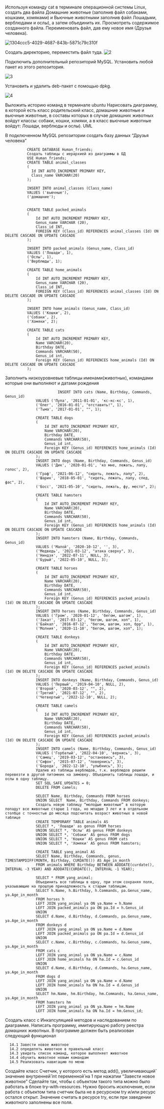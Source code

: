 Используя команду cat в терминале операционной системы Linux, создать два файла Домашние животные (заполнив файл собаками, кошками, хомяками) и Вьючные животными заполнив файл Лошадьми, верблюдами и ослы), а затем объединить их. Просмотреть содержимое созданного файла. Переименовать файл, дав ему новое имя (Друзья человека).

![1304ccc5-4029-4687-843b-5871c79c310f](https://github.com/vladislavkrutov8/Containerization-Seminar_6/assets/110223646/f0ce54ba-bb2b-4535-86e5-30815f7da926)

Создать директорию, переместить файл туда.
![2](https://github.com/vladislavkrutov8/Containerization-Seminar_6/assets/110223646/8fba56be-ef6a-4bfe-9cc3-c50684f6cff0)

Подключить дополнительный репозиторий MySQL. Установить любой пакет из этого репозитория.

![3](https://github.com/vladislavkrutov8/Containerization-Seminar_6/assets/110223646/4033d2c1-90bd-401c-93ab-783b3c2427d4)

Установить и удалить deb-пакет с помощью dpkg.

![4](https://github.com/vladislavkrutov8/Containerization-Seminar_6/assets/110223646/048c1979-7bd4-41ee-88b6-e41a7b9ba8cf)

Выложить историю команд в терминале ubuntu
Нарисовать диаграмму, в которой есть класс родительский класс, домашние животные и вьючные животные, в составы которых в случае домашних животных войдут классы: собаки, кошки, хомяки, а в класс вьючные животные войдут: Лошади, верблюды и ослы).
UML

В подключенном MySQL репозитории создать базу данных “Друзья человека”
      
        
        
              CREATE DATABASE Human_friends;
              Создать таблицы с иерархией из диаграммы в БД
              USE Human_friends;
              CREATE TABLE animal_classes
              (
              	Id INT AUTO_INCREMENT PRIMARY KEY, 
              	Class_name VARCHAR(20)
              );
              
              INSERT INTO animal_classes (Class_name)
              VALUES ('вьючные'),
              ('домашние');  
              
              
              CREATE TABLE packed_animals
              (
              	  Id INT AUTO_INCREMENT PRIMARY KEY,
                  Genus_name VARCHAR (20),
                  Class_id INT,
                  FOREIGN KEY (Class_id) REFERENCES animal_classes (Id) ON DELETE CASCADE ON UPDATE CASCADE
              );
              
              INSERT INTO packed_animals (Genus_name, Class_id)
              VALUES ('Лошади', 1),
              ('Ослы', 1),  
              ('Верблюды', 1); 
                  
              CREATE TABLE home_animals
              (
              	  Id INT AUTO_INCREMENT PRIMARY KEY,
                  Genus_name VARCHAR (20),
                  Class_id INT,
                  FOREIGN KEY (Class_id) REFERENCES animal_classes (Id) ON DELETE CASCADE ON UPDATE CASCADE
              );
              
              INSERT INTO home_animals (Genus_name, Class_id)
              VALUES ('Кошки', 2),
              ('Собаки', 2),  
              ('Хомяки', 2); 
              
              CREATE TABLE cats 
              (       
                  Id INT AUTO_INCREMENT PRIMARY KEY, 
                  Name VARCHAR(20), 
                  Birthday DATE,
                  Commands VARCHAR(50),
                  Genus_id int,
                  Foreign KEY (Genus_id) REFERENCES home_animals (Id) ON DELETE CASCADE ON UPDATE CASCADE
              );

        
Заполнить низкоуровневые таблицы именами(животных), командами которые они выполняют и датами рождения

                            INSERT INTO cats (Name, Birthday, Commands, Genus_id)
                  VALUES ('Пупа', '2011-01-01', 'кс-кс-кс', 1),
                  ('Олег', '2016-01-01', "отставить!", 1),  
                  ('Тьма', '2017-01-01', "", 1); 
                  
                  CREATE TABLE dogs 
                  (       
                      Id INT AUTO_INCREMENT PRIMARY KEY, 
                      Name VARCHAR(20), 
                      Birthday DATE,
                      Commands VARCHAR(50),
                      Genus_id int,
                      Foreign KEY (Genus_id) REFERENCES home_animals (Id) ON DELETE CASCADE ON UPDATE CASCADE
                  );
                  INSERT INTO dogs (Name, Birthday, Commands, Genus_id)
                  VALUES ('Дик', '2020-01-01', 'ко мне, лежать, лапу, голос', 2),
                  ('Граф', '2021-06-12', "сидеть, лежать, лапу", 2),  
                  ('Шарик', '2018-05-01', "сидеть, лежать, лапу, след, фас", 2), 
                  ('Босс', '2021-05-10', "сидеть, лежать, фу, место", 2);
                  
                  CREATE TABLE hamsters 
                  (       
                      Id INT AUTO_INCREMENT PRIMARY KEY, 
                      Name VARCHAR(20), 
                      Birthday DATE,
                      Commands VARCHAR(50),
                      Genus_id int,
                      Foreign KEY (Genus_id) REFERENCES home_animals (Id) ON DELETE CASCADE ON UPDATE CASCADE
                  );
                  INSERT INTO hamsters (Name, Birthday, Commands, Genus_id)
                  VALUES ('Малой', '2020-10-12', '', 3),
                  ('Медведь', '2021-03-12', "атака сверху", 3),  
                  ('Ниндзя', '2022-07-11', NULL, 3), 
                  ('Бурый', '2022-05-10', NULL, 3);
                  
                  CREATE TABLE horses 
                  (       
                      Id INT AUTO_INCREMENT PRIMARY KEY, 
                      Name VARCHAR(20), 
                      Birthday DATE,
                      Commands VARCHAR(50),
                      Genus_id int,
                      Foreign KEY (Genus_id) REFERENCES packed_animals (Id) ON DELETE CASCADE ON UPDATE CASCADE
                  );
                  INSERT INTO horses (Name, Birthday, Commands, Genus_id)
                  VALUES ('Гром', '2020-01-12', 'бегом, шагом', 1),
                  ('Закат', '2017-03-12', "бегом, шагом, хоп", 1),  
                  ('Байкал', '2016-07-12', "бегом, шагом, хоп, брр", 1), 
                  ('Молния', '2020-11-10', "бегом, шагом, хоп", 1);
                  
                  CREATE TABLE donkeys 
                  (       
                      Id INT AUTO_INCREMENT PRIMARY KEY, 
                      Name VARCHAR(20), 
                      Birthday DATE,
                      Commands VARCHAR(50),
                      Genus_id int,
                      Foreign KEY (Genus_id) REFERENCES packed_animals (Id) ON DELETE CASCADE ON UPDATE CASCADE
                  );
                  INSERT INTO donkeys (Name, Birthday, Commands, Genus_id)
                  VALUES ('Первый', '2019-04-10', NULL, 2),
                  ('Второй', '2020-03-12', "", 2),  
                  ('Третий', '2021-07-12', "", 2), 
                  ('Четвертый', '2022-12-10', NULL, 2);
                  
                  CREATE TABLE camels 
                  (       
                      Id INT AUTO_INCREMENT PRIMARY KEY, 
                      Name VARCHAR(20), 
                      Birthday DATE,
                      Commands VARCHAR(50),
                      Genus_id int,
                      Foreign KEY (Genus_id) REFERENCES packed_animals (Id) ON DELETE CASCADE ON UPDATE CASCADE
                  );
                  INSERT INTO camels (Name, Birthday, Commands, Genus_id)
                  VALUES ('Горбатый', '2022-04-10', 'вернись', 3),
                  ('Самец', '2019-03-12', "остановись", 3),  
                  ('Сифон', '2015-07-12', "повернись", 3), 
                  ('Борода', '2022-12-10', "улыбнись", 3);
                  Удалив из таблицы верблюдов, т.к. верблюдов решили перевезти в другой питомник на зимовку. Объединить таблицы лошади, и ослы в одну таблицу.
                  SET SQL_SAFE_UPDATES = 0;
                  DELETE FROM camels;
                  
                  SELECT Name, Birthday, Commands FROM horses
                  UNION SELECT  Name, Birthday, Commands FROM donkeys;
                  Создать новую таблицу “молодые животные” в которую попадут все животные старше 1 года, но младше 3 лет и в отдельном столбце с точностью до месяца подсчитать возраст животных в новой таблице
                  CREATE TEMPORARY TABLE animals AS 
                  SELECT *, 'Лошади' as genus FROM horses
                  UNION SELECT *, 'Ослы' AS genus FROM donkeys
                  UNION SELECT *, 'Собаки' AS genus FROM dogs
                  UNION SELECT *, 'Кошки' AS genus FROM cats
                  UNION SELECT *, 'Хомяки' AS genus FROM hamsters;
                  
                  CREATE TABLE yang_animal AS
                  SELECT Name, Birthday, Commands, genus, TIMESTAMPDIFF(MONTH, Birthday, CURDATE()) AS Age_in_month
                  FROM animals WHERE Birthday BETWEEN ADDDATE(curdate(), INTERVAL -3 YEAR) AND ADDDATE(CURDATE(), INTERVAL -1 YEAR);
                   
                  SELECT * FROM yang_animal;
                  Объединить все таблицы в одну, при этом сохраняя поля, указывающие на прошлую принадлежность к старым таблицам.
                  SELECT h.Name, h.Birthday, h.Commands, pa.Genus_name, ya.Age_in_month 
                  FROM horses h
                  LEFT JOIN yang_animal ya ON ya.Name = h.Name
                  LEFT JOIN packed_animals pa ON pa.Id = h.Genus_id
                  UNION 
                  SELECT d.Name, d.Birthday, d.Commands, pa.Genus_name, ya.Age_in_month 
                  FROM donkeys d 
                  LEFT JOIN yang_animal ya ON ya.Name = d.Name
                  LEFT JOIN packed_animals pa ON pa.Id = d.Genus_id
                  UNION
                  SELECT c.Name, c.Birthday, c.Commands, ha.Genus_name, ya.Age_in_month 
                  FROM cats c
                  LEFT JOIN yang_animal ya ON ya.Name = c.Name
                  LEFT JOIN home_animals ha ON ha.Id = c.Genus_id
                  UNION
                  SELECT d.Name, d.Birthday, d.Commands, ha.Genus_name, ya.Age_in_month 
                  FROM dogs d
                  LEFT JOIN yang_animal ya ON ya.Name = d.Name
                  LEFT JOIN home_animals ha ON ha.Id = d.Genus_id
                  UNION
                  SELECT hm.Name, hm.Birthday, hm.Commands, ha.Genus_name, ya.Age_in_month 
                  FROM hamsters hm
                  LEFT JOIN yang_animal ya ON ya.Name = hm.Name
                  LEFT JOIN home_animals ha ON ha.Id = hm.Genus_id;

                  
Создать класс с Инкапсуляцией методов и наследованием по диаграмме.
Написать программу, имитирующую работу реестра домашних животных. В программе должен быть реализован следующий функционал

      14.1 Завести новое животное
      14.2 определять животное в правильный класс
      14.3 увидеть список команд, которое выполняет животное
      14.4 обучить животное новым командам
      14.5 Реализовать навигацию по меню
      
Создайте класс Счетчик, у которого есть метод add(), увеличивающий̆ значение внутренней̆ int переменной̆ на 1 при нажатии “Завести новое животное” Сделайте так, чтобы с объектом такого типа можно было работать в блоке try-with-resources. Нужно бросить исключение, если работа с объектом типа счетчик была не в ресурсном try и/или ресурс остался открыт. Значение считать в ресурсе try, если при заведении животного заполнены все поля.







